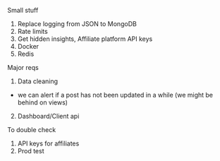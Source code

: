 Small stuff
1) Replace logging from JSON to MongoDB
2) Rate limits
3) Get hidden insights, Affiliate platform API keys
4) Docker
5) Redis

Major reqs
1) Data cleaning 
 - we can alert if a post has not been updated in a while (we might be behind on views)
2) Dashboard/Client api


To double check
1) API keys for affiliates
2) Prod test